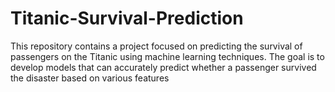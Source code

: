 # Titanic-Survival-Prediction
This repository contains a project focused on predicting the survival of passengers on the Titanic using machine learning techniques. The goal is to develop models that can accurately predict whether a passenger survived the disaster based on various features
